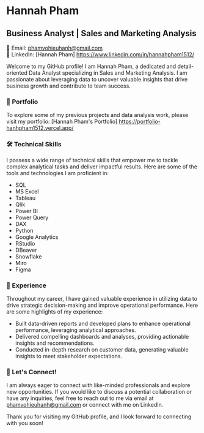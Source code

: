 # Hannah Pham

## Business Analyst | Sales and Marketing Analysis

📧 Email: phamvohieuhanh@gmail.com  
💼 LinkedIn: [Hannah Pham] https://www.linkedin.com/in/hannahpham1512/

Welcome to my GitHub profile! I am Hannah Pham, a dedicated and detail-oriented Data Analyst specializing in Sales and Marketing Analysis. I am passionate about leveraging data to uncover valuable insights that drive business growth and contribute to team success.

### 🔗 Portfolio

To explore some of my previous projects and data analysis work, please visit my portfolio: [Hannah Pham's Portfolio] https://portfolio-hanhpham1512.vercel.app/
### 🛠 Technical Skills

I possess a wide range of technical skills that empower me to tackle complex analytical tasks and deliver impactful results. Here are some of the tools and technologies I am proficient in:

- SQL
- MS Excel
- Tableau
- Qlik
- Power BI
- Power Query
- DAX
- Python
- Google Analytics
- RStudio
- DBeaver
- Snowflake
- Miro
- Figma

### 💼 Experience

Throughout my career, I have gained valuable experience in utilizing data to drive strategic decision-making and improve operational performance. Here are some highlights of my experience:

- Built data-driven reports and developed plans to enhance operational performance, leveraging analytical approaches.
- Delivered compelling dashboards and analyses, providing actionable insights and recommendations.
- Conducted in-depth research on customer data, generating valuable insights to meet stakeholder expectations.

### 🤝 Let's Connect!

I am always eager to connect with like-minded professionals and explore new opportunities. If you would like to discuss a potential collaboration or have any inquiries, feel free to reach out to me via email at phamvohieuhanh@gmail.com or connect with me on LinkedIn.

Thank you for visiting my GitHub profile, and I look forward to connecting with you soon!
